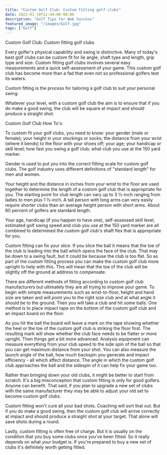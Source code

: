 ```yaml
---
title: "Custom Golf Club: Custom fitting golf clubs"
date: 2023-01-18T12:44:00-08:00
description: "Golf Tips for Web Success"
featured_image: "/images/Golf.jpg"
tags: ["Golf"]
---
```


Custom Golf Club: Custom fitting golf clubs

Every golfer's physical capability and swing is distinctive. Many of today's best golf clubs can be custom fit for lie angle, shaft type and length, grip type and size. Custom fitting golf clubs involves several easy measurements and a quick self-assessment of your game. This custom golf club has become more than a fad that even not so professional golfers test its waters.

Custom fitting is the process for tailoring a golf club to suit your personal swing. 

Whatever your level, with a custom golf club the aim is to ensure that if you do make a good swing, the club will be square at impact and should produce a straight shot. 

Custom Golf Club How To's:

To custom fit your golf clubs, you need to know: your gender (male or female); your height in your stockings or socks; the distance from your wrist (where it bends) to the floor with your shoes off; your age; your handicap or skill level; how fast you swing a golf club; what club you use at the 150 yard marker.

Gender is used to put you into the correct fitting scale for custom golf clubs. The golf industry uses different definitions of "standard length" for men and women. 

Your height and the distance in inches from your wrist to the floor are used together to determine the length of a custom golf club that is appropriate for you. The starting point for club length can vary up to 3 ½-inch ranging from ladies to men plus 1 ½-inch. A tall person with long arms can very easily require shorter clubs than an average height person with short arms. About 80 percent of golfers are standard length. 

Your age, handicap (if you happen to have one), self-assessed skill level, estimated golf swing speed and club you use at the 150 yard marker are all combined to determined the custom golf club's shaft flex that is appropriate for you.

Custom fitting can fix your slice. If you slice the ball it means that the toe of the club is leading into the ball which opens the face of the club. That may be down to a swing fault, but it could be because the club is too flat. So as part of the custom fitting process you can make the custom golf club more upright to help with this. This will mean that the toe of the club will be slightly off the ground at address to compensate.

There are different methods of fitting according to custom golf club manufacturers but ultimately they are all trying to improve your game. To begin with simple measurements such as wrist-to-floor, height and hand size are taken and will point you to the right size club and at what angle it should be to the ground. Then you will take a club and hit some balls. One method is to place impact tape on the bottom of the custom golf club and an impact board on the floor.

As you hit the ball the board will leave a mark on the tape showing whether the heel or the toe of the custom golf club is striking the floor first. The resulting mark will show whether the club face needs to be flatter or more upright. Then things get a bit more advanced. Analysis equipment can measure everything from your club speed to the side spin of the ball so that you can get maximum distance from your shot. You can also measure the launch angle of the ball, how much backspin you generate and impact efficiency - all which affect distance. The angle in which the custom golf club approaches the ball and the sidespin of it can help fix your game too.

Rather than bringing down your old clubs, it might be better to start from scratch. It's a big misconception that custom fitting is only for good golfers. Anyone can benefit. That said, if you plan to upgrade a new set of clubs with the same manufacturer they may be able to adjust your old set to become custom golf clubs.  

Custom fitting won't cure all your bad shots. Coaching will sort that out. But if you do make a good swing, then the custom golf club will arrive correctly at impact and should produce a straight shot at your target. That alone will save shots during a round. 

Lastly, custom fitting is often free of charge. But it is usually on the condition that you buy some clubs once you've been fitted. So it really depends on what your budget is. If you're prepared to buy a new set of clubs it's definitely worth getting fitted.
